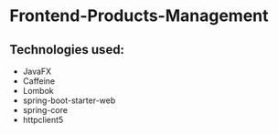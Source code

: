 # Frontend-Products-Management

## Technologies used:

- JavaFX
- Caffeine
- Lombok
- spring-boot-starter-web
- spring-core
- httpclient5